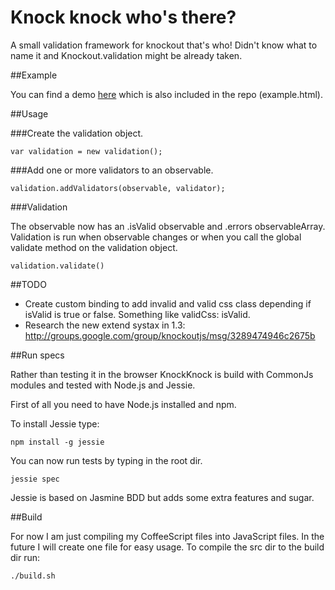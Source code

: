 # Knock knock who's there?

A small validation framework for knockout that's who! Didn't know what to name it and Knockout.validation might be already taken.


##Example

You can find a demo [here](http://knockknock.ep.io/example.html) which is also included in the repo (example.html).


##Usage

###Create the validation object.
  
    var validation = new validation();

###Add one or more validators to an observable.

    validation.addValidators(observable, validator);

###Validation

The observable now has an .isValid observable and .errors observableArray. Validation is run when observable changes or when you call the global validate method on the validation object.

    validation.validate()


##TODO

 - Create custom binding to add invalid and valid css class depending if isValid is true or false. Something like validCss: isValid.
 - Research the new extend systax in 1.3: http://groups.google.com/group/knockoutjs/msg/3289474946c2675b 

##Run specs

Rather than testing it in the browser KnockKnock  is build with CommonJs modules and tested with Node.js and Jessie. 

First of all you need to have Node.js installed and npm. 

To install Jessie type:

    npm install -g jessie


You can now run tests by typing in the root dir.

    jessie spec 

Jessie is based on Jasmine BDD but adds some extra features and sugar.

##Build 

For now I am just compiling my CoffeeScript files into JavaScript files. In the future I will create one file for easy usage. To compile the src dir to the build dir run:

    ./build.sh

